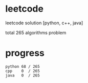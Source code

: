 # leetcode
leetcode solution [python, c++, java]

total 265 algorithms problem
# progress	
	python 68 / 265
	cpp    0  / 265
	java   0  / 265
